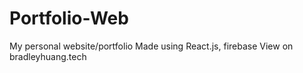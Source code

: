 # Portfolio-Web
 
My personal website/portfolio
Made using React.js, firebase
View on bradleyhuang.tech